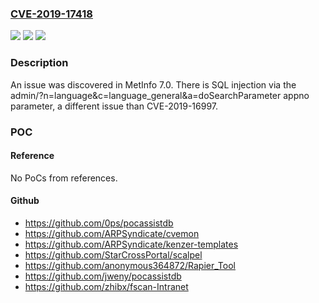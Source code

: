 ### [CVE-2019-17418](https://cve.mitre.org/cgi-bin/cvename.cgi?name=CVE-2019-17418)
![](https://img.shields.io/static/v1?label=Product&message=n%2Fa&color=blue)
![](https://img.shields.io/static/v1?label=Version&message=n%2Fa&color=blue)
![](https://img.shields.io/static/v1?label=Vulnerability&message=n%2Fa&color=brighgreen)

### Description

An issue was discovered in MetInfo 7.0. There is SQL injection via the admin/?n=language&c=language_general&a=doSearchParameter appno parameter, a different issue than CVE-2019-16997.

### POC

#### Reference
No PoCs from references.

#### Github
- https://github.com/0ps/pocassistdb
- https://github.com/ARPSyndicate/cvemon
- https://github.com/ARPSyndicate/kenzer-templates
- https://github.com/StarCrossPortal/scalpel
- https://github.com/anonymous364872/Rapier_Tool
- https://github.com/jweny/pocassistdb
- https://github.com/zhibx/fscan-Intranet

